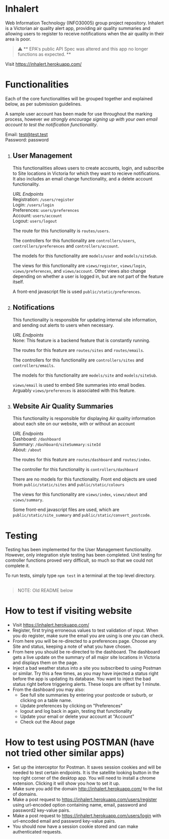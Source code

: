 # Inhalert
Web Information Technology (INFO30005) group project repository. Inhalert is a Victorian air quality alert app, providing air quality summaries
and allowing users to register to receive notifications when the air quality in their area is poor.

> :warning: ** EPA's public API Spec was altered and this app no longer functions as expected. **


Visit https://inhalert.herokuapp.com/
# Functionalities
Each of the core functionalities will be grouped together and explained below, as per submission guidelines.

A sample user account has been made for use throughout the marking process, however _we strongly encourage signing up with your own
email account to test the notification functionality_.

Email: test@test.test\
Password: password
1. ## User Management
    This functionalities allows users to create accounts, login, and subscribe to Site locations in Victoria for which they want to recieve notifications. It also includes an email change functionality, and a delete account functionality.
    
    _URL Endpoints_\
        Registration: `/users/register`\
        Login: `/users/login`\
        Preferences: `users/preferences`\
        Account: `users/account`\
        Logout: `users/logout`
    
    The route for this functionality is `routes/users`. 
    
    The controllers for this functionality are
    `controllers/users`, `controllers/preferences` and `controllers/account`.
    
    The models for this functionality are `models/user` and `models/siteSub`. 
    
    The views for this functionality are `views/register`, `views/login`, `views/preferences`,
    and `views/account`. Other views also change depending on whether a user is logged in, but are not
    part of the feature itself.
    
    A front-end javascript file is used `public/static/preferences`.
 
2. ## Notifications
    This functionality is responsible for updating internal site information, and sending out alerts to users when necessary.
    
    _URL Endpoints_\
        None: This feature is a backend feature that is constantly running.
    
    The routes for this feature are `routes/sites` and `routes/emails`.
    
    The controllers for this functionality are
    `controllers/sites` and `controllers/emails`.
    
    The models for this functionality are `models/site` and `models/siteSub`.
    
    `views/email` is used to embed Site summaries into email bodies. Arguably
    `views/preferences` is associated with this feature.
    
3. ## Website Air Quality Summaries
    This functionality is responsible for displaying Air quality information about each site on our 
    website, with or without an account
    
    _URL Endpoints_\
    Dashboard: `/dashboard`\
    Summary: `/dashboard/siteSummary:siteId`\
    About: `/about`
    
    The routes for this feature are `routes/dashboard` and `routes/index`.
    
    The controller for this functionality is `controllers/dashboard`
    
    There are no models for this functionality. Front end objects are used from `public/static/sites`
    and `public/static/colours`
    
    The views for this functionality are `views/index`, `views/about` and `views/summary`.
    
    Some front-end javascript files are used, which are `public/static/site_summary` and `public/static/convert_postcode`.

# Testing
Testing has been implemented for the User Management functionality. However, only integration style testing has been completed. 
Unit testing for controller functions proved very difficult, so much so that we could not complete it.

To run tests, simply type `npm test` in a terminal at the top level directory.

##
> NOTE: Old README below
# How to test if visiting website
* Visit https://inhalert.herokuapp.com/
* Register, first trying erroneous values to test validation of input. When you do register, make sure the email you are using is one you can check.
* From here you will be re-directed to a preferences page. Choose any Site and status, keeping a note of what you have chosen.
* From here you should be re-directed to the dashboard. The dashboard gets a live update on the summary of all major site locations in Victoria and displays them on the page.
* Inject a bad weather status into a site you subscribed to using Postman or similar. Try this a few times, as you may have injected a status
right before the app is updating its database. You want to inject the bad status right before triggering alerts. These loops are offset by 1 minute.
* From the dashboard you may also:
    * See full site summaries by entering your postcode or suburb, or clicking on a table name.
    * Update preferences by clicking on "Preferences"
    * logout and log back in again, testing that functionality
    * Update your email or delete your account at "Account"
    * Check out the About page

# How to test using POSTMAN (have not tried other similar apps)
* Set up the interceptor for Postman. It saves session cookies and will be needed to test certain endpoints. 
It is the satellite looking button in the top right corner of the desktop app. You will need to install a chrome extension. Clicking it will show you how to set it up. 
* Make sure you add the domain http://inhalert.herokuapp.com/ to the list of domains.
* Make a post request to https://inhalert.herokuapp.com/users/register using
url-encoded option containing name, email, password and password2 key-value pairs.
* Make a post request to https://inhalert.herokuapp.com/users/login with url-encoded email and password key-value pairs.
* You should now have a session cookie stored and can make authenticated requests.

